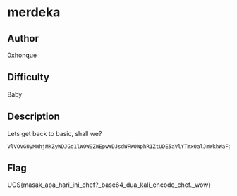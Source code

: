 # merdeka

## Author

0xhonque

## Difficulty

Baby

## Description

Lets get back to basic, shall we?

```
VlVOVGUyMWhjMkZyWDJGd1lWOW9ZWEpwWDJsdWFWOWphR1ZtUDE5aVlYTmxOalJmWkhWaFgydGhiR2xmWlc1amIyUmxYMk5vWldZdVgzZHZkMzA9
```

## Flag

UCS{masak_apa_hari_ini_chef?_base64_dua_kali_encode_chef._wow}
